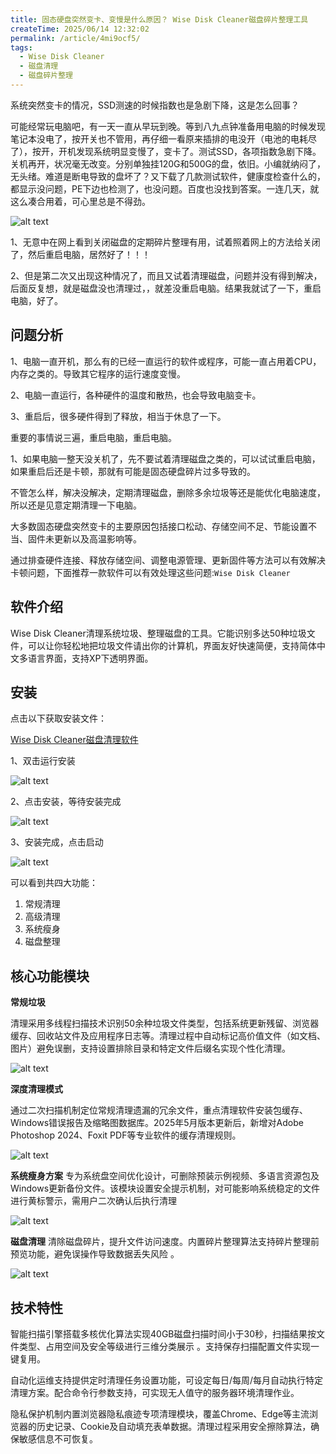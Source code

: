```yaml
---
title: 固态硬盘突然变卡、变慢是什么原因？ Wise Disk Cleaner磁盘碎片整理工具
createTime: 2025/06/14 12:32:02
permalink: /article/4mi9ocf5/
tags:
  - Wise Disk Cleaner
  - 磁盘清理
  - 磁盘碎片整理
---
```


系统突然变卡的情况，SSD测速的时候指数也是急剧下降，这是怎么回事？

可能经常玩电脑吧，有一天一直从早玩到晚。等到八九点钟准备用电脑的时候发现笔记本没电了，按开关也不管用，再仔细一看原来插排的电没开（电池的电耗尽了），按开，开机发现系统明显变慢了，变卡了。测试SSD，各项指数急剧下降。关机再开，状况毫无改变。分别单独挂120G和500G的盘，依旧。小编就纳闷了，无头绪。难道是断电导致的盘坏了？又下载了几款测试软件，健康度检查什么的，都显示没问题，PE下边也检测了，也没问题。百度也没找到答案。一连几天，就这么凑合用着，可心里总是不得劲。

![alt text](0.png)


1、无意中在网上看到关闭磁盘的定期碎片整理有用，试着照着网上的方法给关闭了，然后重启电脑，居然好了！！！

2、但是第二次又出现这种情况了，而且又试着清理磁盘，问题并没有得到解决，后面反复想，就是磁盘没也清理过，，就差没重启电脑。结果我就试了一下，重启电脑，好了。

## 问题分析

1、电脑一直开机，那么有的已经一直运行的软件或程序，可能一直占用着CPU，内存之类的。导致其它程序的运行速度变慢。

2、电脑一直运行，各种硬件的温度和散热，也会导致电脑变卡。

3、重启后，很多硬件得到了释放，相当于休息了一下。


重要的事情说三遍，重启电脑，重启电脑。

1、如果电脑一整天没关机了，先不要试着清理磁盘之类的，可以试试重启电脑，如果重启后还是卡顿，那就有可能是固态硬盘碎片过多导致的。


不管怎么样，解决没解决，定期清理磁盘，删除多余垃圾等还是能优化电脑速度，所以还是见意定期清理一下电脑。

大多数‌固态硬盘突然变卡的主要原因包括接口松动、存储空间不足、节能设置不当、固件未更新以及高温影响等。‌ 

通过排查硬件连接、释放存储空间、调整电源管理、更新固件等方法可以有效解决卡顿问题，下面推荐一款软件可以有效处理这些问题:`Wise Disk Cleaner`


## 软件介绍

Wise Disk Cleaner清理系统垃圾、整理磁盘的工具。它能识别多达50种垃圾文件，可以让你轻松地把垃圾文件请出你的计算机，界面友好快速简便，支持简体中文多语言界面，支持XP下透明界面。


## 安装
点击以下获取安装文件：

[Wise Disk Cleaner磁盘清理软件](https://pan.quark.cn/s/826f255415c1)

1、双击运行安装

![alt text](1.png)

2、点击安装，等待安装完成

![alt text](2.png)

3、安装完成，点击启动

![alt text](3.png)

可以看到共四大功能：
1. 常规清理
2. 高级清理
3. 系统瘦身
4. 磁盘整理



## 核心功能模块

**常规垃圾**

清理采用多线程扫描技术识别50余种垃圾文件类型，包括系统更新残留、浏览器缓存、回收站文件及应用程序日志等。清理过程中自动标记高价值文件（如文档、图片）避免误删，支持设置排除目录和特定文件后缀名实现个性化清理。

![alt text](4.png)

**深度清理模式**

通过二次扫描机制定位常规清理遗漏的冗余文件，重点清理软件安装包缓存、Windows错误报告及缩略图数据库。2025年5月版本更新后，新增对Adobe Photoshop 2024、Foxit PDF等专业软件的缓存清理规则。

![alt text](5.png)

**系统瘦身方案**
专为系统盘空间优化设计，可删除预装示例视频、多语言资源包及Windows更新备份文件。该模块设置安全提示机制，对可能影响系统稳定的文件进行黄标警示，需用户二次确认后执行清理

![alt text](6.png)

**磁盘清理**
清除磁盘碎片，提升文件访问速度。内置碎片整理算法支持碎片整理前预览功能，避免误操作导致数据丢失风险 。

![alt text](7.png)

## 技术特性

智能扫描引擎搭载多核优化算法实现40GB磁盘扫描时间小于30秒，扫描结果按文件类型、占用空间及安全等级进行三维分类展示 。支持保存扫描配置文件实现一键复用。

自动化运维支持提供定时清理任务设置功能，可设定每日/每周/每月自动执行特定清理方案。配合命令行参数支持，可实现无人值守的服务器环境清理作业。

隐私保护机制内置浏览器隐私痕迹专项清理模块，覆盖Chrome、Edge等主流浏览器的历史记录、Cookie及自动填充表单数据。清理过程采用安全擦除算法，确保敏感信息不可恢复。